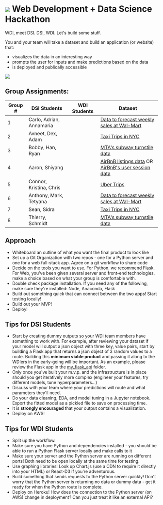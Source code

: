 # ![](https://ga-dash.s3.amazonaws.com/production/assets/logo-9f88ae6c9c3871690e33280fcf557f33.png) Web Development + Data Science Hackathon

WDI, meet DSI. DSI, WDI. Let's build some stuff.

You and your team will take a dataset and build an application (or website) that:
- visualizes the data in an interesting way
- prompts the user for inputs and make predictions based on the data
- is deployed and publically accessible

![](http://pppre.s3.amazonaws.com/2e5adf67004f3eea/5bf13f68c7e34663baf32d1e22cb4fef.jpg)

## Group Assignments:

| Group # | DSI Students | WDI Students | Dataset |
|---------|--------------|--------------|---------|
| 1 | Carlo, Adrian, Annamaria | | [Data to forecast weekly sales at Wal-Mart](https://www.kaggle.com/c/walmart-recruiting-store-sales-forecasting/data) |
| 2 | Avneet, Dex, Adam | | [Taxi Trips in NYC](http://www.nyc.gov/html/tlc/html/about/trip_record_data.shtml) |
| 3 | Bobby, Han, Ryan | |  [MTA's subway turnstile data](http://web.mta.info/developers/turnstile.html) |
| 4 | Aaron, Shiyang | | [AirBnB listings data](http://insideairbnb.com/get-the-data.html) OR [AirBnB's user session data](http://databits.io/challenges/airbnb-user-pathways-challenge) |
| 5 | Connor, Kristina, Chris | | [Uber Trips](https://github.com/fivethirtyeight/uber-tlc-foil-response) |
| 6 | Anthony, Mark, Tetyana | | [Data to forecast weekly sales at Wal-Mart](https://www.kaggle.com/c/walmart-recruiting-store-sales-forecasting/data) |
| 7 | Sean, Sidra | | [Taxi Trips in NYC](http://www.nyc.gov/html/tlc/html/about/trip_record_data.shtml) |
| 8 | Thierry, Schmidt | | [MTA's subway turnstile data](http://web.mta.info/developers/turnstile.html) |

## Approach
- Whiteboard an outline of what you want the final product to look like
- Set up a Git Organization with two repos - one for a Python server and one for a web full-stack app. Agree on a git workflow to share code
- Decide on the tools you want to use. For Python, we recommend Flask. For Web, you've been given several server and front-end technologies, make a choice based on what your group is comfortable with.
- Double check package installation. If you need any of the following, make sure they're installed: Node, Anaconda, Flask
- Build out something quick that can connect between the two apps! Start testing locally!
- Build out your MVP!
- Deploy!

## Tips for DSI Students
- Start by creating dummy outputs so your WDI team members have something to work with. For example, after reviewing your dataset if your model will output a json object with three key, value pairs, start by building a Flask app that returns a json object of 3 random values to a route. Building this **minimum viable product** and passing it along to the WDIers in the early-going will be important. As an example, please review the Flask app in the [my_flask_api](./my_flask_api/) folder.
- Only once you've built your m.v.p. and the infrastructure is in place should you get iteratively more complex (engineer your features, try different models, tune hyperparameters...)
- Discuss with your team where your predictions will route and what parameters they'll need.
- Do your data cleaning, EDA, and model tuning in a Jupyter notebook. Export the fitted model as a pickled file to save on processing time.
- It is **strongly encouraged** that your output contains a visualization.
- Deploy on AWS!

## Tips for WDI Students
- Split up the workflow.
- Make sure you have Python and dependencies installed - you should be able to run a Python Flask server locally and make calls to it
- Make sure your server and the Python server are running on different ports! Both need to be open locally at the same time for testing.
- Use graphing libraries! Look up Chart.js (use a CDN to require it directly into your HTML) or React-D3 if you're adventurous.
- Build something that sends requests to the Python server quickly! Don't worry that the Python server is returning no data or dummy data - get it ready for when the Python route is complete.
- Deploy on Heroku! How does the connection to the Python server (on AWS) change in deployment? Can you just treat it like an external API?
